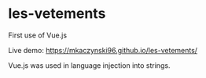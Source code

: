 # les-vetements
First use of Vue.js 

Live demo: https://mkaczynski96.github.io/les-vetements/

Vue.js was used in language injection into strings.
